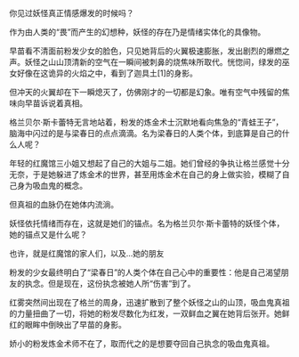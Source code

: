 你见过妖怪真正情感爆发的时候吗？

作为由人类的“畏”而产生的幻想种，妖怪的存在乃是情绪实体化的具像物。

早苗看不清面前粉发少女的脸色，只见她背后的火翼极速膨胀，发出剧烈的爆燃之声。妖怪之山山顶清新的空气在一瞬间被刺鼻的烧焦味所取代。恍惚间，绿发的巫女好像在这诡异的火焰之中，看到了迦具土[1]的身影。

但冲天的火翼却在下一瞬熄灭了，仿佛刚才的一切都是幻象。唯有空气中残留的焦味向早苗诉说着真相。

格兰贝尔·斯卡蕾特无言地站着，粉发的炼金术士沉默地看向焦急的“青蛙王子”，脑海中闪过的是与梁春日的点点滴滴。名为梁春日的人类个体，到底算是自己的什么人呢？

年轻的红魔馆三小姐又想起了自己的大姐与二姐。她们曾经的争执让格兰感觉十分无奈，于是她躲进了炼金术的世界，甚至用炼金术在自己的身上做实验，模糊了自己身为吸血鬼的概念。

但真祖的血脉仍在她体内流淌。

妖怪依托情绪而存在，这就是她们的锚点。名为格兰贝尔·斯卡蕾特的妖怪个体，她的锚点又是什么呢？

也许，就是红魔馆的家人们，以及...她的朋友

粉发的少女最终明白了“梁春日”的人类个体在自己心中的重要性：他是自己渴望朋友的执念。但是现在，这份执念被她人所“伤害”到了。

红雾突然间出现在了格兰的周身，迅速扩散到了整个妖怪之山的山顶，吸血鬼真祖的力量扭曲了一切，将她的粉发尽数化为红发，一双鲜血之翼在她背后张开。她鲜红的眼眸中倒映出了早苗的身影。

娇小的粉发炼金术师不在了，取而代之的是想要夺回自己执念的吸血鬼真祖。

